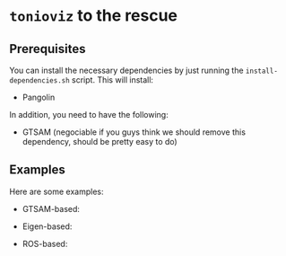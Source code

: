 # `tonioviz` to the rescue

## Prerequisites

You can install the necessary dependencies by just running the
`install-dependencies.sh` script. This will install:

- Pangolin

In addition, you need to have the following:

- GTSAM (negociable if you guys think we should remove this dependency, should
  be pretty easy to do)
  
## Examples

Here are some examples:

- GTSAM-based:

- Eigen-based:

- ROS-based:
